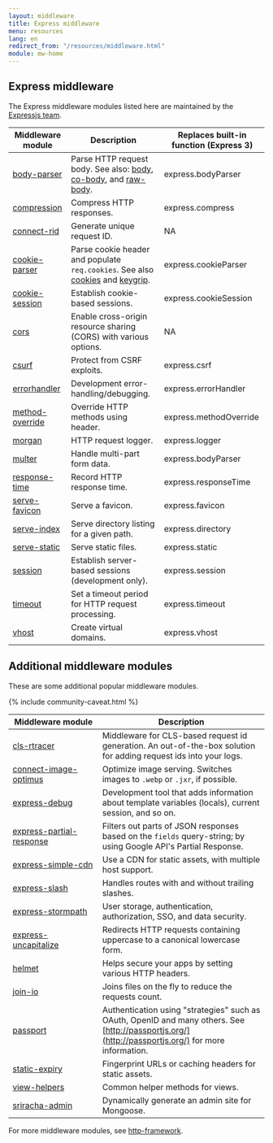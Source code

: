 ```yaml
---
layout: middleware
title: Express middleware
menu: resources
lang: en
redirect_from: "/resources/middleware.html"
module: mw-home
---
```


## Express middleware

The Express middleware modules listed here are maintained by the
[Expressjs team](https://github.com/orgs/expressjs/people).

| Middleware module                                             | Description                                                                                                                                                                             | Replaces built-in function (Express 3) |
| ------------------------------------------------------------- | --------------------------------------------------------------------------------------------------------------------------------------------------------------------------------------- | -------------------------------------- |
| [body-parser](/resources/middleware/body-parser.html)         | Parse HTTP request body. See also: [body](https://github.com/raynos/body), [co-body](https://github.com/visionmedia/co-body), and [raw-body](https://github.com/stream-utils/raw-body). | express.bodyParser                     |
| [compression](/resources/middleware/compression.html)         | Compress HTTP responses.                                                                                                                                                                | express.compress                       |
| [connect-rid](/resources/middleware/connect-rid.html)         | Generate unique request ID.                                                                                                                                                             | NA                                     |
| [cookie-parser](/resources/middleware/cookie-parser.html)     | Parse cookie header and populate `req.cookies`. See also [cookies](https://github.com/jed/cookies) and [keygrip](https://github.com/jed/keygrip).                                       | express.cookieParser                   |
| [cookie-session](/resources/middleware/cookie-session.html)   | Establish cookie-based sessions.                                                                                                                                                        | express.cookieSession                  |
| [cors](/resources/middleware/cors.html)                       | Enable cross-origin resource sharing (CORS) with various options.                                                                                                                       | NA                                     |
| [csurf](/resources/middleware/csurf.html)                     | Protect from CSRF exploits.                                                                                                                                                             | express.csrf                           |
| [errorhandler](/resources/middleware/errorhandler.html)       | Development error-handling/debugging.                                                                                                                                                   | express.errorHandler                   |
| [method-override](/resources/middleware/method-override.html) | Override HTTP methods using header.                                                                                                                                                     | express.methodOverride                 |
| [morgan](/resources/middleware/morgan.html)                   | HTTP request logger.                                                                                                                                                                    | express.logger                         |
| [multer](/resources/middleware/multer.html)                   | Handle multi-part form data.                                                                                                                                                            | express.bodyParser                     |
| [response-time](/resources/middleware/response-time.html)     | Record HTTP response time.                                                                                                                                                              | express.responseTime                   |
| [serve-favicon](/resources/middleware/serve-favicon.html)     | Serve a favicon.                                                                                                                                                                        | express.favicon                        |
| [serve-index](/resources/middleware/serve-index.html)         | Serve directory listing for a given path.                                                                                                                                               | express.directory                      |
| [serve-static](/resources/middleware/serve-static.html)       | Serve static files.                                                                                                                                                                     | express.static                         |
| [session](/resources/middleware/session.html)                 | Establish server-based sessions (development only).                                                                                                                                     | express.session                        |
| [timeout](/resources/middleware/timeout.html)                 | Set a timeout period for HTTP request processing.                                                                                                                                       | express.timeout                        |
| [vhost](/resources/middleware/vhost.html)                     | Create virtual domains.                                                                                                                                                                 | express.vhost                          |

## Additional middleware modules

These are some additional popular middleware modules.

{% include community-caveat.html %}

| Middleware&nbsp;module                                                          | Description                                                                                                                                         |
| ------------------------------------------------------------------------------- | --------------------------------------------------------------------------------------------------------------------------------------------------- |
| [cls-rtracer](https://github.com/puzpuzpuz/cls-rtracer)                         | Middleware for CLS-based request id generation. An out-of-the-box solution for adding request ids into your logs.                                   |
| [connect-image-optimus](https://github.com/msemenistyi/connect-image-optimus)   | Optimize image serving. Switches images to `.webp` or `.jxr`, if possible.                                                                          |
| [express-debug](https://github.com/devoidfury/express-debug)                    | Development tool that adds information about template variables (locals), current session, and so on.                                               |
| [express-partial-response](https://github.com/nemtsov/express-partial-response) | Filters out parts of JSON responses based on the `fields` query-string; by using Google API's Partial Response.                                     |
| [express-simple-cdn](https://github.com/jamiesteven/express-simple-cdn)         | Use a CDN for static assets, with multiple host support.                                                                                            |
| [express-slash](https://github.com/ericf/express-slash)                         | Handles routes with and without trailing slashes.                                                                                                   |
| [express-stormpath](https://github.com/stormpath/stormpath-express)             | User storage, authentication, authorization, SSO, and data security.                                                                                |
| [express-uncapitalize](https://github.com/jamiesteven/express-uncapitalize)     | Redirects HTTP requests containing uppercase to a canonical lowercase form.                                                                         |
| [helmet](https://github.com/helmetjs/helmet)                                    | Helps secure your apps by setting various HTTP headers.                                                                                             |
| [join-io](https://github.com/coderaiser/join-io)                                | Joins files on the fly to reduce the requests count.                                                                                                |
| [passport](https://github.com/jaredhanson/passport)                             | Authentication using "strategies" such as OAuth, OpenID and many others. See [http://passportjs.org/](http://passportjs.org/) for more information. |
| [static-expiry](https://github.com/paulwalker/connect-static-expiry)            | Fingerprint URLs or caching headers for static assets.                                                                                              |
| [view-helpers](https://github.com/madhums/node-view-helpers)                    | Common helper methods for views.                                                                                                                    |
| [sriracha-admin](https://github.com/hdngr/siracha)                              | Dynamically generate an admin site for Mongoose.                                                                                                    |

For more middleware modules, see [http-framework](https://github.com/Raynos/http-framework#modules).
